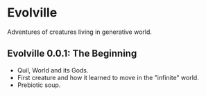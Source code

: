 # Evolville

Adventures of creatures living in generative world.

## Evolville 0.0.1: The Beginning

- Quil, World and its Gods. 
- First creature and how it learned to move in the "infinite" world.
- Prebiotic soup.